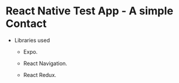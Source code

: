 # React Native Test App - A simple Contact
- Libraries used

  * Expo. 

  * React Navigation. 

  - React Redux. 

